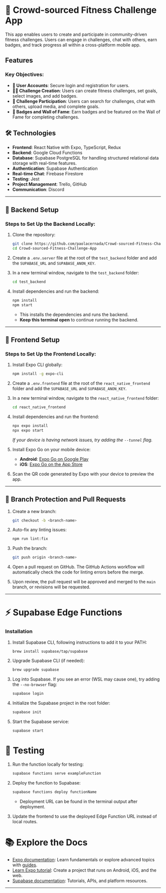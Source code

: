 # 🎯 Crowd-sourced Fitness Challenge App

This app enables users to create and participate in community-driven fitness challenges. Users can engage in challenges, chat with others, earn badges, and track progress all within a cross-platform mobile app.

## Features

### Key Objectives:
- **🔐 User Accounts**: Secure login and registration for users.
- **🏋️‍♂️ Challenge Creation**: Users can create fitness challenges, set goals, select images, and add badges.
- **🔎 Challenge Participation**: Users can search for challenges, chat with others, upload media, and complete goals.
- **🏅 Badges and Wall of Fame**: Earn badges and be featured on the Wall of Fame for completing challenges.

## 🛠️ Technologies

- **Frontend**: React Native with Expo, TypeScript, Redux
- **Backend**: Google Cloud Functions
- **Database**: Supabase PostgreSQL for handling structured relational data storage with real-time features.
- **Authentication**: Supabase Authentication
- **Real-time Chat**: Firebase Firestore
- **Testing**: Jest
- **Project Management**: Trello, GitHub
- **Communication**: Discord

---

## 🚀 Backend Setup

### Steps to Set Up the Backend Locally:

1. Clone the repository:
   ```bash
   git clone https://github.com/paolacernada/Crowd-sourced-Fitness-Challenge-App.git
   cd Crowd-sourced-Fitness-Challenge-App
   ```

2. Create a `.env.server` file at the root of the `test_backend` folder and add the `SUPABASE_URL` and `SUPABASE_ANON_KEY`.

3. In a new terminal window, navigate to the `test_backend` folder:
   ```bash
   cd test_backend
   ```

4. Install dependencies and run the backend:
   ```bash
   npm install
   npm start
   ```
   * This installs the dependencies and runs the backend.
   * **Keep this terminal open** to continue running the backend.

---

## 📱 Frontend Setup

### Steps to Set Up the Frontend Locally:

1. Install Expo CLI globally:
   ```bash
   npm install -g expo-cli
   ```

2. Create a `.env.frontend` file at the root of the `react_native_frontend` folder and add the `SUPABASE_URL` and `SUPABASE_ANON_KEY`.

3. In a new terminal window, navigate to the `react_native_frontend` folder:
   ```bash
   cd react_native_frontend
   ```

4. Install dependencies and run the frontend:
   ```bash
   npx expo install
   npx expo start
   ```

   *If your device is having network issues, try adding the `--tunnel` flag.*

5. Install Expo Go on your mobile device:
   - **Android**: [Expo Go on Google Play](https://play.google.com/store/apps/details?id=host.exp.exponent&hl=en_US)
   - **iOS**: [Expo Go on the App Store](https://apps.apple.com/us/app/expo-go/id982107779)

6. Scan the QR code generated by Expo with your device to preview the app.

---

## 🔄 Branch Protection and Pull Requests

1. Create a new branch:
   ```bash
   git checkout -b <branch-name>
   ```

2. Auto-fix any linting issues:
   ```bash
   npm run lint:fix

3. Push the branch:
   ```bash
   git push origin <branch-name>
   ```

4. Open a pull request on GitHub. The GitHub Actions workflow will automatically check the code for linting errors before the merge.

5. Upon review, the pull request will be approved and merged to the `main` branch, or revisions will be requested.

---

# ⚡ Supabase Edge Functions

### Installation

1. Install Supabase CLI, following instructions to add it to your PATH:
   ```bash
   brew install supabase/tap/supabase
   ```

2. Upgrade Supabase CLI (if needed):
   ```bash
   brew upgrade supabase
   ```

3. Log into Supabase. If you see an error (WSL may cause one), try adding the `--no-browser` flag:
   ```bash
   supabase login
   ```

4. Initialize the Supabase project in the root folder:
   ```bash
   supabase init
   ```

5. Start the Supabase service:
   ```bash
   supabase start
   ```

# 🧪 Testing

1. Run the function locally for testing:
   ```bash
   supabase functions serve exampleFunction
   ```

2. Deploy the function to Supabase:
   ```bash
   supabase functions deploy functionName
   ```

   - Deployment URL can be found in the terminal output after deployment.

3. Update the frontend to use the deployed Edge Function URL instead of local routes.

# 📚 Explore the Docs

- [Expo documentation](https://docs.expo.dev/): Learn fundamentals or explore advanced topics with [guides](https://docs.expo.dev/guides).
- [Learn Expo tutorial](https://docs.expo.dev/tutorial/introduction/): Create a project that runs on Android, iOS, and the web.
- [Supabase documentation](https://supabase.com/docs): Tutorials, APIs, and platform resources.

---
